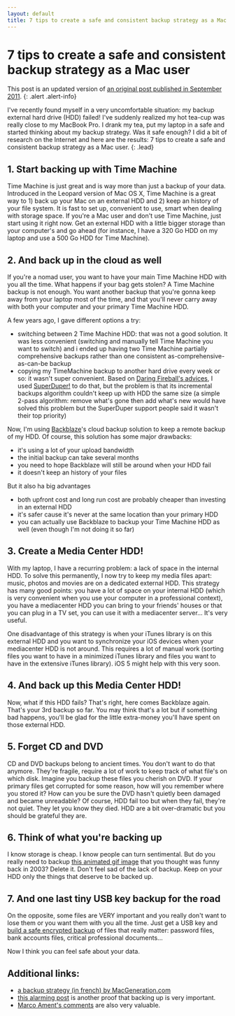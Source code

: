 ```yaml
---
layout: default
title: 7 tips to create a safe and consistent backup strategy as a Mac user
---
```


# 7 tips to create a safe and consistent backup strategy as a Mac user

This post is an updated version of [an original post published in September 2011][7].
{: .alert .alert-info}

I've recently found myself in a very uncomfortable situation: my backup external
hard drive (HDD) failed! I've suddenly realized my hot tea-cup was really close
to my MacBook Pro. I drank my tea, put my laptop in a safe and started thinking
about my backup strategy. Was it safe enough? I did a bit of research on the 
Internet and here are the results: 7 tips to create a safe and consistent backup
strategy as a Mac user.
{: .lead}

## 1. Start backing up with Time Machine

Time Machine is just great and is way more than just a backup of your data.
Introduced in the Leopard version of Mac OS X, Time Machine is a great way to 1) 
back up your Mac on an external HDD and 2) keep an history of your file system.
It is fast to set up, convenient to use, smart when dealing with storage space. 
If you're a Mac user and don't use Time Machine, just start using it right now. 
Get an external HDD with a little bigger storage than your computer's and go 
ahead (for instance, I have a 320 Go HDD on my laptop and use a 500 Go HDD for 
Time Machine).

## 2. And back up in the cloud as well

If you're a nomad user, you want to have your main Time Machine HDD with you all 
the time. What happens if your bag gets stolen? A Time Machine backup is not enough. 
You want another backup that you're gonna keep away from your laptop most of the 
time, and that you'll never carry away with both your computer and your primary 
Time Machine HDD. 

A few years ago, I gave different options a try:

- switching between 2 Time Machine HDD: that was not a good solution. It was less
convenient (switching and manually tell Time Machine you want to switch)  and i ended
up having two Time Machine partially comprehensive backups rather than one consistent
as-comprehensive-as-can-be backup
- copying my TimeMachine backup to another hard drive every week or so: it wasn't
super convenient. Based on [Daring Fireball's advices][1], I used [SuperDuper!][2]
to do that, but the problem is that its
incremental backups algorithm couldn't keep up with HDD the same size 
(a simple 2-pass algorithm: remove what's gone then add what's new would have solved
this problem but the SuperDuper support people said it wasn't their top priority)

Now, I'm using [Backblaze][8]'s cloud backup solution to keep a remote backup of my HDD.
Of course, this solution has some major drawbacks:
- it's using a lot of your upload bandwidth
- the initial backup can take several months
- you need to hope Backblaze will still be around when your HDD fail
- it doesn't keep an history of your files

But it also ha big advantages
- both upfront cost and long run cost are probably cheaper than investing in an external
HDD
- it's safer cause it's never at the same location than your primary HDD
- you can actually use Backblaze to backup your Time Machine HDD as well (even though I'm
not doing it so far)

## 3. Create a Media Center HDD!

With my laptop, I have a recurring problem: a lack of space in the internal HDD. 
To solve this permanently, I now try to keep my media files apart: music, photos and 
movies are on a dedicated external HDD. This strategy has many good points: you 
have a lot of space on your internal HDD (which is very convenient when you use 
your computer in a professional context), you have a mediacenter HDD you can bring 
to your friends' houses or that you can plug in a TV set, you can use it with a 
mediacenter server... It's very useful.

One disadvantage of this strategy is when your iTunes library is on this external 
HDD and you want to synchronize your iOS devices when your mediacenter HDD is not 
around. This requires a lot of manual work (sorting files you want to have in a 
minimized iTunes library and files you want to have in the extensive iTunes library). 
iOS 5 might help with this very soon.

## 4. And back up this Media Center HDD!

Now, what if this HDD fails? That's right, here comes Backblaze again. That's your 
3rd backup so far. You may think that's a lot but if something bad happens, you'll 
be glad for the little extra-money you'll have spent on those external HDD.

## 5. Forget CD and DVD

CD and DVD backups belong to ancient times. You don't want to do that anymore. 
They're fragile, require a lot of work to keep track of what file's on which disk. Imagine you backup 
these files you cherish on DVD. If your primary files get corrupted for some reason, 
how will you remember where you stored it? How can you be sure the DVD hasn't 
quietly been damaged and became unreadable? Of course, HDD fail too but when they 
fail, they're not quiet. They let you know they died. HDD are a bit over-dramatic 
but you should be grateful they are.

## 6. Think of what you're backing up

I know storage is cheap. I know people can turn sentimental. But do you really 
need to backup [this animated gif image][3] that you thought was funny back in 2003? 
Delete it. Don't feel sad of the lack of backup. Keep on your HDD only the things 
that deserve to be backed up.

## 7. And one last tiny USB key backup for the road

On the opposite, some files are VERY important and you really don't want to lose 
them or you want them with you all the time. Just get a USB key and [build a safe encrypted backup][4] 
of files that really matter: password files, bank accounts files, critical professional documents...

Now I think you can feel safe about your data.

## Additional links:

- [a backup strategy (in french) by MacGeneration.com][9]
- [this alarming post][5] is another proof that backing up is very important. 
- [Marco Ament's comments][6] are also very valuable.


[1]: http://daringfireball.net/2010/03/ode_to_diskwarrior_superduper_dropbox
[2]: http://www.shirt-pocket.com/SuperDuper/SuperDuperDescription.html
[3]: http://weinventyou.net/post/8918407231/greg
[4]: http://mac101.net/content/how-to/how-to-storing-files-on-a-secure-usb-flash-drive/
[5]: http://www.emptyage.com/post/28679875595/yes-i-was-hacked-hard
[6]: http://www.marco.org/2012/08/04/mat-hacked
[7]: http://mickaelflochlay.com/blog/
[8]: http://www.backblaze.com/
[9]: http://www.macgeneration.com/unes/voir/130252/un-guide-de-la-sauvegarde